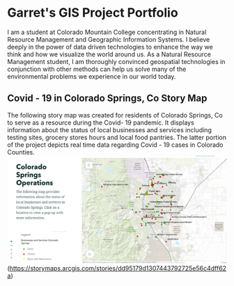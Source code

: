 #  Garret's GIS Project Portfolio 
I am a student at Colorado Mountain College concentrating in Natural Resource Management and Geographic Information Systems. I believe deeply in the power of data driven technologies to enhance the way we think and how we visualize the world around us. As a Natural Resource Management student, I am thoroughly convinced geospatial technologies in conjunction with other methods can help us solve many of the environmental problems we experience in our world today.  
## Covid - 19 in Colorado Springs, Co Story Map
The following story map was created for residents of Colorado Springs, Co to serve as a resource during the Covid- 19 pandemic. It displays information about the status of local businesses and services including testing sites, grocery stores hours and local food pantries. The latter portion of the project depicts real time data regarding Covid - 19 cases in Colorado Counties.  
![Covid-19 Story Map of Colorado Springs](Covid-19StoryMap.png)
(https://storymaps.arcgis.com/stories/dd95179d1307443792725e56c4dff62a) 
